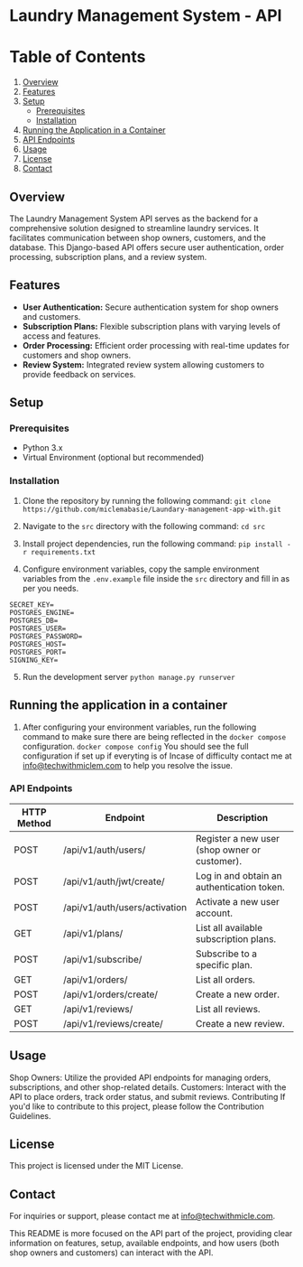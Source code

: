 # Laundry Management System - API

# Table of Contents

1. [Overview](#overview)
2. [Features](#features)
3. [Setup](#setup)
    - [Prerequisites](#prerequisites)
    - [Installation](#installation)
4. [Running the Application in a Container](#running-the-application-in-a-container)
5. [API Endpoints](#api-endpoints)
6. [Usage](#usage)
8. [License](#license)
9. [Contact](#contact)


## Overview

The Laundry Management System API serves as the backend for a comprehensive solution designed to streamline laundry services. It facilitates communication between shop owners, customers, and the database. This Django-based API offers secure user authentication, order processing, subscription plans, and a review system.

## Features

- **User Authentication:** Secure authentication system for shop owners and customers.
- **Subscription Plans:** Flexible subscription plans with varying levels of access and features.
- **Order Processing:** Efficient order processing with real-time updates for customers and shop owners.
- **Review System:** Integrated review system allowing customers to provide feedback on services.

## Setup

### Prerequisites

- Python 3.x
- Virtual Environment (optional but recommended)

### Installation

1. Clone the repository by running the following command:
   ```git clone https://github.com/miclemabasie/Laundary-management-app-with.git```

2. Navigate to the ```src``` directory with the following command:
    ```cd src```

3. Install project dependencies, run the following command: 
    ```pip install -r requirements.txt```

4. Configure environment variables, copy the sample environment variables from the ```.env.example``` file inside the ```src``` directory and fill in as per you needs.
``` DEBUG=
SECRET_KEY=
POSTGRES_ENGINE=
POSTGRES_DB=
POSTGRES_USER=
POSTGRES_PASSWORD=
POSTGRES_HOST=
POSTGRES_PORT=
SIGNING_KEY=
```
5. Run the development server
    ```python manage.py runserver```

## Running the application in a container

1. After configuring your environment variables, run the following command to make sure there are being reflected in the ```docker compose``` configuration.
    ```docker compose config```
You should see the full configuration if set up if everyting is of
Incase of difficulty contact me at info@techwithmiclem.com to help you resolve the issue.


### API Endpoints

| HTTP Method | Endpoint            | Description                           |
|-------------|---------------------|---------------------------------------|
| POST         | /api/v1/auth/users/ | Register a new user (shop owner or customer). |
| POST        | /api/v1/auth/jwt/create/   | Log in and obtain an authentication token.    |
| POST        | /api/v1/auth/users/activation   | Activate a new user account.    |
| GET         | /api/v1/plans/         | List all available subscription plans.      |
| POST        | /api/v1/subscribe/     | Subscribe to a specific plan.              |
| GET         | /api/v1/orders/        | List all orders.                           |
| POST        | /api/v1/orders/create/ | Create a new order.                        |
| GET         | /api/v1/reviews/       | List all reviews.                          |
| POST        | /api/v1/reviews/create/| Create a new review.                       |


## Usage
Shop Owners: Utilize the provided API endpoints for managing orders, subscriptions, and other shop-related details.
Customers: Interact with the API to place orders, track order status, and submit reviews.
Contributing
If you'd like to contribute to this project, please follow the Contribution Guidelines.

## License
This project is licensed under the MIT License.

## Contact
For inquiries or support, please contact me at [info@techwithmicle.com](info@techwithmicle.com).

This README is more focused on the API part of the project, providing clear information on features, setup, available endpoints, and how users (both shop owners and customers) can interact with the API.



